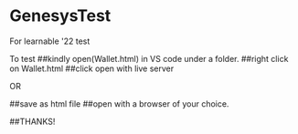 # GenesysTest

For learnable '22 test

To test
##kindly open(Wallet.html) in VS code under a folder.
##right click on Wallet.html
##click open with live server 

OR

##save as html file
##open with a browser of your choice.


##THANKS!
